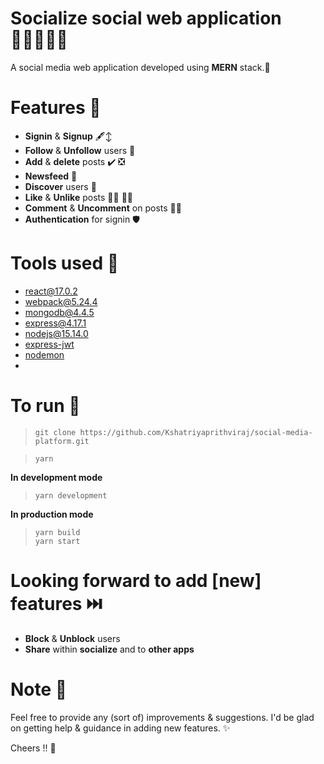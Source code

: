 # Socialize social web application 🧑🏻‍🤝‍🧑🏻
 A social media web application developed using **MERN** stack.🏨

# Features 💊
- **Signin** & **Signup** 🖋️↕️
- **Follow** & **Unfollow** users 👥
- **Add** & **delete** posts ✔️ ❎
- **Newsfeed** 📰
- **Discover** users 🔎
- **Like** & **Unlike** posts 👍🏻 👎🏻
- **Comment** & **Uncomment** on posts 🤡🦜
- **Authentication** for signin 🛡️

# Tools used 🧰
- [react@17.0.2](https://reactjs.org/)
- [webpack@5.24.4](https://webpack.js.org/)
- [mongodb@4.4.5](https://www.mongodb.com/)
- [express@4.17.1](https://expressjs.com/)
- [nodejs@15.14.0](https://nodejs.org/)
- [express-jwt](https://www.npmjs.com/package/express-jwt)
- [nodemon](https://www.npmjs.com/package/nodemon)
- 
# To run 🏃 <br>

> `git clone https://github.com/Kshatriyaprithviraj/social-media-platform.git` <br>

> `yarn` <br>

**In development mode**  <br>
> `yarn development` <br> 

**In production mode** <br>
> `yarn build` <br>
> `yarn start`

# Looking forward to add [new] features ⏭️
- **Block** & **Unblock** users
- **Share** within **socialize** and to **other apps**

# Note 📝
Feel free to provide any (sort of) improvements & suggestions. I'd be glad on getting help & guidance in adding new features. ✨


Cheers !! 🥂




